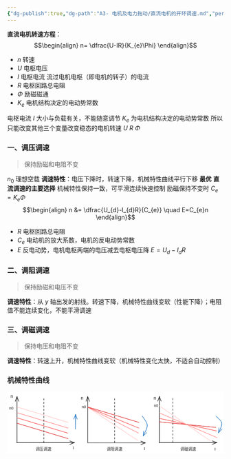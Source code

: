 ```yaml
---
{"dg-publish":true,"dg-path":"A3- 电机及电力拖动/直流电机的开环调速.md","permalink":"/A3- 电机及电力拖动/直流电机的开环调速/","dgPassFrontmatter":true,"noteIcon":"","created":"2024-04-18T21:52:26.000+08:00","updated":"2025-05-20T18:04:33.000+08:00"}
---
```


**直流电机转速方程**：
$$\begin{align}
n= \dfrac{U-IR}{K_{e}\Phi}
\end{align}$$

- $n$    转速
- $U$   电枢电压
- $I$   电枢电流
	流过电机电枢（即电机的转子）的电流
- $R$   电枢回路总电阻
- $\Phi$   励磁磁通
- $K_{e}$  电机结构决定的电动势常数

电枢电流 $I$ 大小与负载有关，不能随意调节
$K_{e}$ 为电机结构决定的电动势常数
所以只能改变其他三个变量改变稳态的电机转速
$U$    $R$    $\Phi$
### 一、调压调速
> 保持励磁和电阻不变

$n_{0}$  理想空载
**调速特性**：电压下降时，转速下降，机械特性曲线平行下移
**最优**    **直流调速的主要选择**   机械特性保持一致，可平滑连续快速控制
励磁保持不变时 $C_{e}=K_{e}\Phi$
$$\begin{align}
n  &= \dfrac{U_{d}-I_{d}R}{C_{e}} \quad  E=C_{e}n
\end{align}$$

-  $R$ 电枢回路总电阻
-  $C_{e}$ 电动机的放大系数，电机的反电动势常数
- $E$  反电动势，电机电枢两端的电压减去电枢电压降  $E=U_{d}-I_{d}R$

### 二、调阻调速
> 保持励磁和电压不变

**调速特性**：从 $y$ 轴出发的射线。转速下降，机械特性曲线变软（性能下降）；电阻值不能连续变化，不能平滑调速

### 三、调磁调速
> 保持电压和电阻不变

**调速特性**：转速上升，机械特性曲线变软（机械特性变化太快，不适合自动控制）


### 机械特性曲线
<svg xmlns="http://www.w3.org/2000/svg" version="1.1" viewBox="0 0 1106.5486330508006 313.8610356185626" width="1106.5486330508006" height="313.8610356185626">  <!-- svg-source:excalidraw -->    <defs>    <style class="style-fonts">      @font-face {        font-family: "Virgil";        src: url("https://excalidraw.com/Virgil.woff2");      }      @font-face {        font-family: "Cascadia";        src: url("https://excalidraw.com/Cascadia.woff2");      }      @font-face {        font-family: "Assistant";        src: url("https://excalidraw.com/Assistant-Regular.woff2");      }    </style>      </defs>  <rect x="0" y="0" width="1106.5486330508006" height="313.8610356185626" fill="#ffffff"></rect><g stroke-linecap="round"><g transform="translate(49.87275349341161 259.0063792742899) rotate(0 0 -117.2028116825798)"><path d="M0 0 C0 -39.07, 0 -195.34, 0 -234.41 M0 0 C0 -39.07, 0 -195.34, 0 -234.41" stroke="#1e1e1e" stroke-width="2" fill="none"></path></g><g transform="translate(49.87275349341161 259.0063792742899) rotate(0 0 -117.2028116825798)"><path d="M8.55 -210.91 C5.71 -218.72, 2.86 -226.54, 0 -234.41 M8.55 -210.91 C5.13 -220.3, 1.72 -229.68, 0 -234.41" stroke="#1e1e1e" stroke-width="2" fill="none"></path></g><g transform="translate(49.87275349341161 259.0063792742899) rotate(0 0 -117.2028116825798)"><path d="M-8.55 -210.91 C-5.71 -218.72, -2.86 -226.54, 0 -234.41 M-8.55 -210.91 C-5.13 -220.3, -1.72 -229.68, 0 -234.41" stroke="#1e1e1e" stroke-width="2" fill="none"></path></g></g><mask></mask><g stroke-linecap="round"><g transform="translate(48.48386799536473 259.32293913666933) rotate(0 147.4536895751953 0)"><path d="M0 0 C49.15 0, 245.76 0, 294.91 0 M0 0 C49.15 0, 245.76 0, 294.91 0" stroke="#1e1e1e" stroke-width="2" fill="none"></path></g><g transform="translate(48.48386799536473 259.32293913666933) rotate(0 147.4536895751953 0)"><path d="M271.42 8.55 C277.98 6.16, 284.54 3.77, 294.91 0 M271.42 8.55 C278.09 6.12, 284.77 3.69, 294.91 0" stroke="#1e1e1e" stroke-width="2" fill="none"></path></g><g transform="translate(48.48386799536473 259.32293913666933) rotate(0 147.4536895751953 0)"><path d="M271.42 -8.55 C277.98 -6.16, 284.54 -3.77, 294.91 0 M271.42 -8.55 C278.09 -6.12, 284.77 -3.69, 294.91 0" stroke="#1e1e1e" stroke-width="2" fill="none"></path></g></g><mask></mask><g stroke-linecap="round"><g transform="translate(51.390442031915654 160.56690928341388) rotate(0 129.90156569609763 39.124664478116756)"><path d="M0 0 C43.3 13.04, 216.5 65.21, 259.8 78.25 M0 0 C43.3 13.04, 216.5 65.21, 259.8 78.25" stroke="#e03131" stroke-width="2" fill="none"></path></g></g><mask></mask><g stroke-linecap="round"><g transform="translate(49.64981910307324 132.38596319424965) rotate(0 129.90156569609763 39.124664478116756)"><path d="M0 0 C43.3 13.04, 216.5 65.21, 259.8 78.25 M0 0 C43.3 13.04, 216.5 65.21, 259.8 78.25" stroke="#fa5252" stroke-width="2" fill="none"></path></g></g><mask></mask><g stroke-linecap="round"><g transform="translate(51.38490764774275 77.75867488142123) rotate(0 129.90156569609763 39.124664478116756)"><path d="M0 0 C43.3 13.04, 216.5 65.21, 259.8 78.25 M0 0 C43.3 13.04, 216.5 65.21, 259.8 78.25" stroke="#ffc9c9" stroke-width="2" fill="none"></path></g></g><mask></mask><g stroke-linecap="round"><g transform="translate(51.20332146523373 106.7667185554118) rotate(0 129.90156569609763 39.124664478116756)"><path d="M0 0 C43.3 13.04, 216.5 65.21, 259.8 78.25 M0 0 C43.3 13.04, 216.5 65.21, 259.8 78.25" stroke="#ff8787" stroke-width="2" fill="none"></path></g></g><mask></mask><g stroke-linecap="round"><g transform="translate(187.01368656336916 34.480600648260236) rotate(0 -7.105427357601002e-15 112.92938336272336)"><path d="M0 0 C0 37.64, 0 188.22, 0 225.86" stroke="#1e1e1e" stroke-width="2.5" fill="none" stroke-dasharray="8 10"></path></g></g><mask></mask><g stroke-linecap="round"><g transform="translate(411.4488992019319 259.0063795289128) rotate(0 0 -117.2028116825798)"><path d="M0 0 C0 -39.07, 0 -195.34, 0 -234.41 M0 0 C0 -39.07, 0 -195.34, 0 -234.41" stroke="#1e1e1e" stroke-width="2" fill="none"></path></g><g transform="translate(411.4488992019319 259.0063795289128) rotate(0 0 -117.2028116825798)"><path d="M8.55 -210.91 C5.53 -219.22, 2.5 -227.52, 0 -234.41 M8.55 -210.91 C5.3 -219.84, 2.05 -228.77, 0 -234.41" stroke="#1e1e1e" stroke-width="2" fill="none"></path></g><g transform="translate(411.4488992019319 259.0063795289128) rotate(0 0 -117.2028116825798)"><path d="M-8.55 -210.91 C-5.53 -219.22, -2.5 -227.52, 0 -234.41 M-8.55 -210.91 C-5.3 -219.84, -2.05 -228.77, 0 -234.41" stroke="#1e1e1e" stroke-width="2" fill="none"></path></g></g><mask></mask><g stroke-linecap="round"><g transform="translate(411.47899698053413 260.26894902787353) rotate(0 147.4536895751953 0)"><path d="M0 0 C49.15 0, 245.76 0, 294.91 0 M0 0 C49.15 0, 245.76 0, 294.91 0" stroke="#1e1e1e" stroke-width="2" fill="none"></path></g><g transform="translate(411.47899698053413 260.26894902787353) rotate(0 147.4536895751953 0)"><path d="M271.42 8.55 C280.6 5.21, 289.79 1.86, 294.91 0 M271.42 8.55 C279.18 5.72, 286.95 2.89, 294.91 0" stroke="#1e1e1e" stroke-width="2" fill="none"></path></g><g transform="translate(411.47899698053413 260.26894902787353) rotate(0 147.4536895751953 0)"><path d="M271.42 -8.55 C280.6 -5.21, 289.79 -1.86, 294.91 0 M271.42 -8.55 C279.18 -5.72, 286.95 -2.89, 294.91 0" stroke="#1e1e1e" stroke-width="2" fill="none"></path></g></g><mask></mask><g stroke-linecap="round"><g transform="translate(413.5850286965523 80.1676080256137) rotate(0 126.97948265659642 84.11458240086421)"><path d="M0 0 C42.33 28.04, 211.63 140.19, 253.96 168.23 M0 0 C42.33 28.04, 211.63 140.19, 253.96 168.23" stroke="#ffc9c9" stroke-width="2" fill="none"></path></g></g><mask></mask><g stroke-linecap="round"><g transform="translate(414.3182511269092 80.74487982478158) rotate(0 128.35542253843977 64.94520629016222)"><path d="M0 0 C42.79 21.65, 213.93 108.24, 256.71 129.89 M0 0 C42.79 21.65, 213.93 108.24, 256.71 129.89" stroke="#ff8787" stroke-width="2" fill="none"></path></g></g><mask></mask><g stroke-linecap="round"><g transform="translate(412.96105335626305 77.75867513604408) rotate(0 129.90156569609763 39.124664478116756)"><path d="M0 0 C43.3 13.04, 216.5 65.21, 259.8 78.25 M0 0 C43.3 13.04, 216.5 65.21, 259.8 78.25" stroke="#e03131" stroke-width="2" fill="none"></path></g></g><mask></mask><g stroke-linecap="round"><g transform="translate(412.779467173754 78.62696226150243) rotate(0 129.90156569609763 53.19454275238286)"><path d="M0 0 C43.3 17.73, 216.5 88.66, 259.8 106.39 M0 0 C43.3 17.73, 216.5 88.66, 259.8 106.39" stroke="#fa5252" stroke-width="2" fill="none"></path></g></g><mask></mask><g stroke-linecap="round"><g transform="translate(548.5898322718895 34.48060090288308) rotate(0 0 112.92938336272336)"><path d="M0 0 C0 37.64, 0 188.22, 0 225.86" stroke="#1e1e1e" stroke-width="2.5" fill="none" stroke-dasharray="8 10"></path></g></g><mask></mask><g stroke-linecap="round"><g transform="translate(348.1356130545681 190.2135783484032) rotate(0 0.47738422885109344 -37.22985994971717)"><path d="M0 0 C0.16 -12.41, 0.8 -62.05, 0.95 -74.46 M0 0 C0.16 -12.41, 0.8 -62.05, 0.95 -74.46" stroke="#1971c2" stroke-width="2" fill="none"></path></g><g transform="translate(348.1356130545681 190.2135783484032) rotate(0 0.47738422885109344 -37.22985994971717)"><path d="M9.2 -50.86 C7.08 -56.92, 4.97 -62.98, 0.95 -74.46 M9.2 -50.86 C6.04 -59.91, 2.88 -68.95, 0.95 -74.46" stroke="#1971c2" stroke-width="2" fill="none"></path></g><g transform="translate(348.1356130545681 190.2135783484032) rotate(0 0.47738422885109344 -37.22985994971717)"><path d="M-7.9 -51.08 C-5.62 -57.08, -3.35 -63.09, 0.95 -74.46 M-7.9 -51.08 C-4.5 -60.04, -1.11 -69, 0.95 -74.46" stroke="#1971c2" stroke-width="2" fill="none"></path></g></g><mask></mask><g stroke-linecap="round"><g transform="translate(690.1678011643185 123.75486617316741) rotate(0 12.645369575462354 50.69347217759321)"><path d="M0 0 C4.22 7.85, 24.54 30.2, 25.29 47.1 C26.05 63.99, 7.99 92.34, 4.53 101.39 M0 0 C4.22 7.85, 24.54 30.2, 25.29 47.1 C26.05 63.99, 7.99 92.34, 4.53 101.39" stroke="#1971c2" stroke-width="2" fill="none"></path></g><g transform="translate(690.1678011643185 123.75486617316741) rotate(0 12.645369575462354 50.69347217759321)"><path d="M7.22 76.53 C6.33 84.76, 5.44 92.99, 4.53 101.39 M7.22 76.53 C6.16 86.33, 5.1 96.12, 4.53 101.39" stroke="#1971c2" stroke-width="2" fill="none"></path></g><g transform="translate(690.1678011643185 123.75486617316741) rotate(0 12.645369575462354 50.69347217759321)"><path d="M22.57 84.07 C16.59 89.81, 10.62 95.54, 4.53 101.39 M22.57 84.07 C15.46 90.9, 8.35 97.72, 4.53 101.39" stroke="#1971c2" stroke-width="2" fill="none"></path></g></g><mask></mask><g stroke-linecap="round"><g transform="translate(777.6611733226798 258.6898191805062) rotate(0 0 -117.2028116825798)"><path d="M0 0 C0 -39.07, 0 -195.34, 0 -234.41 M0 0 C0 -39.07, 0 -195.34, 0 -234.41" stroke="#1e1e1e" stroke-width="2" fill="none"></path></g><g transform="translate(777.6611733226798 258.6898191805062) rotate(0 0 -117.2028116825798)"><path d="M8.55 -210.91 C6.33 -217.03, 4.1 -223.14, 0 -234.41 M8.55 -210.91 C5.6 -219.01, 2.65 -227.11, 0 -234.41" stroke="#1e1e1e" stroke-width="2" fill="none"></path></g><g transform="translate(777.6611733226798 258.6898191805062) rotate(0 0 -117.2028116825798)"><path d="M-8.55 -210.91 C-6.33 -217.03, -4.1 -223.14, 0 -234.41 M-8.55 -210.91 C-5.6 -219.01, -2.65 -227.11, 0 -234.41" stroke="#1e1e1e" stroke-width="2" fill="none"></path></g></g><mask></mask><g stroke-linecap="round"><g transform="translate(776.2722878246329 259.00637904288567) rotate(0 147.4536895751953 0)"><path d="M0 0 C49.15 0, 245.76 0, 294.91 0 M0 0 C49.15 0, 245.76 0, 294.91 0" stroke="#1e1e1e" stroke-width="2" fill="none"></path></g><g transform="translate(776.2722878246329 259.00637904288567) rotate(0 147.4536895751953 0)"><path d="M271.42 8.55 C277.37 6.38, 283.32 4.22, 294.91 0 M271.42 8.55 C277.17 6.46, 282.92 4.36, 294.91 0" stroke="#1e1e1e" stroke-width="2" fill="none"></path></g><g transform="translate(776.2722878246329 259.00637904288567) rotate(0 147.4536895751953 0)"><path d="M271.42 -8.55 C277.37 -6.38, 283.32 -4.22, 294.91 0 M271.42 -8.55 C277.17 -6.46, 282.92 -4.36, 294.91 0" stroke="#1e1e1e" stroke-width="2" fill="none"></path></g></g><mask></mask><g stroke-linecap="round"><g transform="translate(777.5521986467086 153.12480056227807) rotate(0 144.2887200770889 14.200439847273742)"><path d="M0 0 C48.1 4.73, 240.48 23.67, 288.58 28.4 M0 0 C48.1 4.73, 240.48 23.67, 288.58 28.4" stroke="#e03131" stroke-width="2" fill="none"></path></g></g><mask></mask><g stroke-linecap="round"><g transform="translate(846.4994913845085 33.147062026055124) rotate(0 0 112.92938336272336)"><path d="M0 0 C0 37.64, 0 188.22, 0 225.86" stroke="#1e1e1e" stroke-width="2.5" fill="none" stroke-dasharray="8 10"></path></g></g><mask></mask><g stroke-linecap="round"><g transform="translate(1067.5325390579974 124.71506453170852) rotate(0 14.414718143650646 42.01524547907003)"><path d="M0 0 C4.8 5.84, 26.76 21.05, 28.83 35.05 C30.9 49.06, 15.15 75.87, 12.41 84.03 M0 0 C4.8 5.84, 26.76 21.05, 28.83 35.05 C30.9 49.06, 15.15 75.87, 12.41 84.03" stroke="#1971c2" stroke-width="2" fill="none"></path></g><g transform="translate(1067.5325390579974 124.71506453170852) rotate(0 14.414718143650646 42.01524547907003)"><path d="M14.17 59.09 C13.67 66.15, 13.18 73.2, 12.41 84.03 M14.17 59.09 C13.51 68.54, 12.84 77.99, 12.41 84.03" stroke="#1971c2" stroke-width="2" fill="none"></path></g><g transform="translate(1067.5325390579974 124.71506453170852) rotate(0 14.414718143650646 42.01524547907003)"><path d="M29.79 66.06 C24.87 71.14, 19.96 76.23, 12.41 84.03 M29.79 66.06 C23.21 72.87, 16.62 79.67, 12.41 84.03" stroke="#1971c2" stroke-width="2" fill="none"></path></g></g><mask></mask><g stroke-linecap="round"><g transform="translate(778.2630076596265 108.07356832375305) rotate(0 146.7203732504754 62.63044479385114)"><path d="M0 0 C48.91 20.88, 244.53 104.38, 293.44 125.26 M0 0 C48.91 20.88, 244.53 104.38, 293.44 125.26" stroke="#ff8787" stroke-width="2" fill="none"></path></g></g><mask></mask><g stroke-linecap="round"><g transform="translate(776.4798006754188 70.93442928050902) rotate(0 130.53683087101444 89.26155952036251)"><path d="M0 0 C43.51 29.75, 217.56 148.77, 261.07 178.52 M0 0 C43.51 29.75, 217.56 148.77, 261.07 178.52" stroke="#ffc9c9" stroke-width="2" fill="none"></path></g></g><mask></mask><g stroke-linecap="round"><g transform="translate(779.1221527774112 135.82665381404522) rotate(0 145.30186214858833 31.82975838737994)"><path d="M0 0 C48.43 10.61, 242.17 53.05, 290.6 63.66 M0 0 C48.43 10.61, 242.17 53.05, 290.6 63.66" stroke="#fa5252" stroke-width="2" fill="none"></path></g></g><mask></mask><g transform="translate(145.42726016005042 279.7573113961878) rotate(0 40 11.5)"><text x="0" y="18.400390625" font-family="Helvetica, Segoe UI Emoji" font-size="20px" fill="#1e1e1e" text-anchor="start" style="white-space: pre;" direction="ltr" dominant-baseline="alphabetic">调压调速</text></g><g transform="translate(508.5898325968916 279.75731112611857) rotate(0 39.999999999999986 11.5)"><text x="0" y="18.400390625" font-family="Helvetica, Segoe UI Emoji" font-size="20px" fill="#1e1e1e" text-anchor="start" style="white-space: pre;" direction="ltr" dominant-baseline="alphabetic">调阻调速</text></g><g transform="translate(884.9833808418723 279.75731180511144) rotate(0 40 11.5)"><text x="0" y="18.400390625" font-family="Helvetica, Segoe UI Emoji" font-size="20px" fill="#1e1e1e" text-anchor="start" style="white-space: pre;" direction="ltr" dominant-baseline="alphabetic">调磁调速</text></g><g transform="translate(10 71.87507147320318) rotate(0 11.123046875 11.5)"><text x="0" y="18.400390625" font-family="Helvetica, Segoe UI Emoji" font-size="20px" fill="#1e1e1e" text-anchor="start" style="white-space: pre;" direction="ltr" dominant-baseline="alphabetic">n0</text></g><g transform="translate(16.804763515528805 10) rotate(0 6.521069715358706 13.484129406156995)"><text x="0" y="21.57506507055113" font-family="Helvetica, Segoe UI Emoji" font-size="23.450659836794777px" fill="#1e1e1e" text-anchor="start" style="white-space: pre;" direction="ltr" dominant-baseline="alphabetic">n</text></g><g transform="translate(334.53358624969155 273.0504677139684) rotate(0 5.859375 12)"><text x="0" y="19.3125" font-family="Cascadia, Segoe UI Emoji" font-size="20px" fill="#1e1e1e" text-anchor="start" style="white-space: pre;" direction="ltr" dominant-baseline="alphabetic">I</text></g><g transform="translate(376.07383517147014 18.991427320730537) rotate(0 6.521069715358706 13.484129406156995)"><text x="0" y="21.57506507055113" font-family="Helvetica, Segoe UI Emoji" font-size="23.450659836794777px" fill="#1e1e1e" text-anchor="start" style="white-space: pre;" direction="ltr" dominant-baseline="alphabetic">n</text></g><g transform="translate(698.4146342772444 277.58204117707055) rotate(0 5.859375 12)"><text x="0" y="19.3125" font-family="Cascadia, Segoe UI Emoji" font-size="20px" fill="#1e1e1e" text-anchor="start" style="white-space: pre;" direction="ltr" dominant-baseline="alphabetic">I</text></g><g transform="translate(1058.6586702234829 279.8610356185626) rotate(0 5.859375 12)"><text x="0" y="19.3125" font-family="Cascadia, Segoe UI Emoji" font-size="20px" fill="#1e1e1e" text-anchor="start" style="white-space: pre;" direction="ltr" dominant-baseline="alphabetic">I</text></g><g transform="translate(748.2492597915838 16.913419908011065) rotate(0 6.521069715358692 13.484129406156995)"><text x="0" y="21.57506507055113" font-family="Helvetica, Segoe UI Emoji" font-size="23.450659836794777px" fill="#1e1e1e" text-anchor="start" style="white-space: pre;" direction="ltr" dominant-baseline="alphabetic">n</text></g><g transform="translate(380.2816980658711 64.95291096810402) rotate(0 11.123046875 11.5)"><text x="0" y="18.400390625" font-family="Helvetica, Segoe UI Emoji" font-size="20px" fill="#1e1e1e" text-anchor="start" style="white-space: pre;" direction="ltr" dominant-baseline="alphabetic">n0</text></g><g transform="translate(748.9831313903283 59.409516486683884) rotate(0 11.123046875 11.5)"><text x="0" y="18.400390625" font-family="Helvetica, Segoe UI Emoji" font-size="20px" fill="#1e1e1e" text-anchor="start" style="white-space: pre;" direction="ltr" dominant-baseline="alphabetic">n0</text></g></svg>
